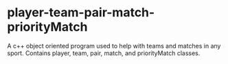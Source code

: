 # player-team-pair-match-priorityMatch
A c++ object oriented program used to help with teams and matches in any sport. Contains player, team, pair, match, and priorityMatch classes.
